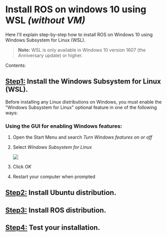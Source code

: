 # Install ROS on windows 10 using WSL *(without VM)*

Here I'll explain step-by-step how to install ROS on Windows 10 using Windows Subsystem for Linux (WSL).

> **Note:**  WSL is only available in Windows 10 version 1607 (the Anniversary update) or higher.

Contents:





## <u>Step1:</u> Install the Windows Subsystem for Linux (WSL).

Before installing any Linux distributions on Windows, you must enable the "Windows Subsystem for Linux" optional feature in one of the following ways:

### Using the GUI for enabling Windows features:

1. Open the Start Menu and search *Turn Windows features on or off*

2. Select *Windows Subsystem for Linux*

   ![](https://i.imgur.com/a5PDpn8.png?4)

3. Click *OK*

4. Restart your computer when prompted



## <u>Step2:</u> Install Ubuntu distribution.

## <u>Step3:</u> Install ROS distribution.

## <u>Step4:</u> Test your installation.